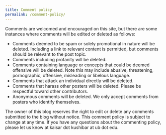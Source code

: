 ```yaml
---
title: Comment policy
permalink: /comment-policy/
---
```


Comments are welcomed and encouraged on this site, but there are some instances where comments will be edited or deleted as follows:

 - Comments deemed to be spam or solely promotional in nature will be deleted. Including a link to relevant content is permitted, but comments should be relevant to the post topic.
 - Comments including profanity will be deleted.
 - Comments containing language or concepts that could be deemed offensive will be deleted. Note this may include abusive, threatening, pornographic, offensive, misleading or libelous language.
 - Comments that attack an individual directly will be deleted.
 - Comments that harass other posters will be deleted. Please be respectful toward other contributors.
 - Anonymous comments will be deleted. We only accept comments from posters who identify themselves.


The owner of this blog reserves the right to edit or delete any comments submitted to the blog without notice. This comment policy is subject to change at any time. If you have any questions about the commenting policy, please let us know at kaisar dot kushibar at ub dot edu.
